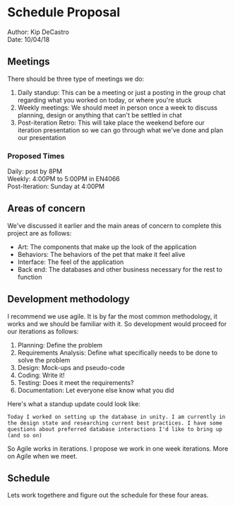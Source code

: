 # Schedule Proposal

Author: Kip DeCastro \
Date: 10/04/18

## Meetings

There should be three type of meetings we do:

1. Daily standup: This can be a meeting or just a posting in the group chat regarding what you worked on today, or where you're stuck
2. Weekly meetings: We should meet in person once a week to discuss planning, design or anything that can't be settled in chat
3. Post-iteration Retro: This will take place the weekend before our iteration presentation so we can go through what we've done and plan our presentation

### Proposed Times

Daily: post by 8PM \
Weekly: 4:00PM to 5:00PM in EN4066 \
Post-Iteration: Sunday at 4:00PM

## Areas of concern

We've discussed it earlier and the main areas of concern to complete this project are as follows:

- Art: The components that make up the look of the application
- Behaviors: The behaviors of the pet that make it feel alive
- Interface: The feel of the application
- Back end: The databases and other business necessary for the rest to function

## Development methodology

I recommend we use agile. It is by far the most common methodology, it works and we should be familiar with it. So development would proceed for our iterations as follows:

1. Planning: Define the problem
2. Requirements Analysis: Define what specifically needs to be done to solve the problem
3. Design: Mock-ups and pseudo-code
4. Coding: Write it!
5. Testing: Does it meet the requirements?
6. Documentation: Let everyone else know what you did

Here's what a standup update could look like:

```
Today I worked on setting up the database in unity. I am currently in the design state and researching current best practices. I have some questions about preferred database interactions I'd like to bring up (and so on)
```

So Agile works in iterations. I propose we work in one week iterations. More on Agile when we meet.

## Schedule

Lets work togethere and figure out the schedule for these four areas.
